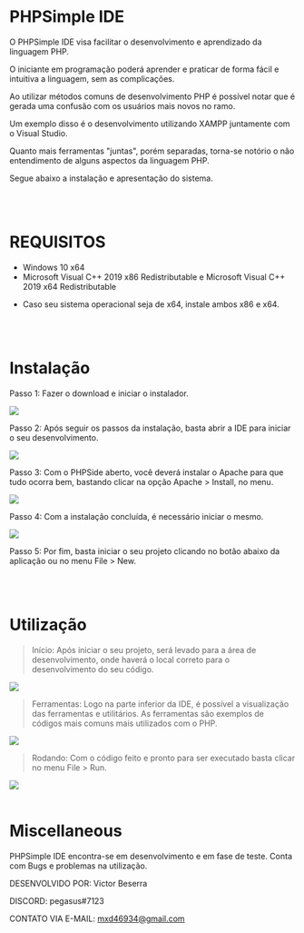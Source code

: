 # PHPSimple IDE

O PHPSimple IDE visa facilitar o desenvolvimento e aprendizado da linguagem PHP.

O iniciante em programação poderá aprender e praticar de forma fácil e intuitiva a linguagem, sem as complicações.

Ao utilizar métodos comuns de desenvolvimento PHP é possível notar que é gerada uma confusão com os usuários mais novos no ramo.

Um exemplo disso é o desenvolvimento utilizando XAMPP juntamente com o Visual Studio.

Quanto mais ferramentas "juntas", porém separadas, torna-se notório o não entendimento de alguns aspectos da linguagem PHP.

Segue abaixo a instalação e apresentação do sistema.

<br>
<br>

# REQUISITOS

- Windows 10 x64
- Microsoft Visual C++ 2019 x86 Redistributable e Microsoft Visual C++ 2019 x64 Redistributable
* Caso seu sistema operacional seja de x64, instale ambos x86 e x64.

<br>
<br>

<h1>Instalação</h1>

Passo 1: Fazer o download e iniciar o instalador.

<img src="https://user-images.githubusercontent.com/58988379/175021604-01e27961-e45f-44d5-acfe-7898a9073c8a.png">

<br>

Passo 2: Após seguir os passos da instalação, basta abrir a IDE para iniciar o seu desenvolvimento.

<img src="https://user-images.githubusercontent.com/58988379/175021956-1337e349-031d-435e-af79-41cee43deadf.png">

<br>

Passo 3: Com o PHPSide aberto, você deverá instalar o Apache para que tudo ocorra bem, bastando clicar na opção Apache > Install, no menu.

<img src="https://user-images.githubusercontent.com/58988379/175022302-0356feec-9d0c-49b6-87ff-0a384820094f.png">

<br>

Passo 4: Com a instalação concluída, é necessário iniciar o mesmo.

<img src="https://user-images.githubusercontent.com/58988379/175022494-adaf1372-9106-4db9-b1fc-b50d538130ef.png">

<br>

Passo 5: Por fim, basta iniciar o seu projeto clicando no botão abaixo da aplicação ou no menu File > New.

<br>
<br>

<h1>Utilização</h1>

> Início: Após iniciar o seu projeto, será levado para a área de desenvolvimento, onde haverá o local correto para o desenvolvimento do seu código.

<img src="https://user-images.githubusercontent.com/58988379/175022941-16ea81ff-44de-46e2-bf41-b0b07251b1d8.png">

<br>

> Ferramentas: Logo na parte inferior da IDE, é possível a visualização das ferramentas e utilitários. As ferramentas são exemplos de códigos mais comuns mais utilizados com o PHP.

<img src="https://user-images.githubusercontent.com/58988379/175023720-9a285064-4f5c-480e-a95f-eb22fab140db.png">

<br>

> Rodando: Com o código feito e pronto para ser executado basta clicar no menu File > Run.

<img src="https://user-images.githubusercontent.com/58988379/175030186-71aeeadb-88cb-4c5d-bd07-49c5d7fc909e.png">

<br>
<br>

# Miscellaneous

PHPSimple IDE encontra-se em desenvolvimento e em fase de teste. Conta com Bugs e problemas na utilização.

DESENVOLVIDO POR: Victor Beserra

DISCORD: pegasus#7123

CONTATO VIA E-MAIL: mxd46934@gmail.com


